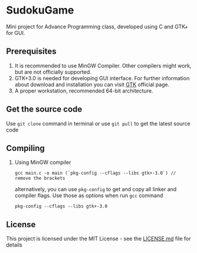 # SudokuGame

Mini project for Advance Programming class, developed using C and GTK+ for GUI.

## Prerequisites

1. It is recommended to use MinGW Compiler. Other compilers might work, but are not officially supported.
2. GTK+3.0 is needed for developing GUI interface. For further information about download and installation you can visit [GTK](https://www.gtk.org/download/index.php) official page.
3. A proper workstation, recommended 64-bit architecture.

## Get the source code

Use `git clone` command in terminal or use `git pull` to get the latest source code

## Compiling

1. Using MinGW compiler</br>
    ```
    gcc main.c -o main (`pkg-config --cflags --libs gtk+-3.0`) // remove the brackets
    ```

   alternatively, you can use `pkg-config` to get and copy all linker and compiler flags. Use those as options when run `gcc` command
    ```
    pkg-config --cflags --libs gtk+-3.0
    ```


## License

This project is licensed under the MIT License - see the [LICENSE.md](LICENSE) file for details



